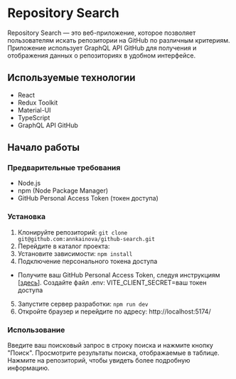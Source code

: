 # Repository Search

Repository Search — это веб-приложение, которое позволяет пользователям искать репозитории на GitHub по различным критериям. Приложение использует GraphQL API GitHub для получения и отображения данных о репозиториях в удобном интерфейсе.

## Используемые технологии

- React
- Redux Toolkit
- Material-UI
- TypeScript
- GraphQL API GitHub

## Начало работы

### Предварительные требования

- Node.js
- npm (Node Package Manager)
- GitHub Personal Access Token (токен доступа)

### Установка

1. Клонируйте репозиторий:
   `git clone git@github.com:annkainova/github-search.git`
2. Перейдите в каталог проекта:
3. Установите зависимости:
   `npm install`
4. Подключение персонального токена доступа

- Получите ваш GitHub Personal Access Token, следуя инструкциям [[здесь](https://docs.github.com/en/authentication/keeping-your-account-and-data-secure/managing-your-personal-access-tokens#creating-a-personal-access-token-classic)].
  Создайте файл .env:
  VITE_CLIENT_SECRET=ваш токен доступа

5. Запустите сервер разработки:
   `npm run dev`
6. Откройте браузер и перейдите по адресу:
   http://localhost:5174/

### Использование

Введите ваш поисковый запрос в строку поиска и нажмите кнопку "Поиск".
Просмотрите результаты поиска, отображаемые в таблице.
Нажмите на репозиторий, чтобы увидеть более подробную информацию.
